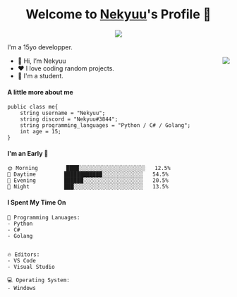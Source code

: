 <p align="center">
  <h1 align="center">Welcome to <a href="https://github.com/Nekyuuu">Nekyuu</a>'s Profile 👋</h1>
</p>
<p align="center">
  <a align="center" href="https://github.com/DenverCoder1/readme-typing-svg"><img src="https://readme-typing-svg.herokuapp.com?&font=IBM+Plex+Sans&color=F72EE2&size=25&lines=Welcome+to+my+GitHub+Profile!;" /></a>
</p>
<p>I'm a 15yo developper.</p>
<img align="right" src="https://media.giphy.com/media/M9gbBd9nbDrOTu1Mqx/giphy.gif">
<ul>
  <li>👋 Hi, I’m Nekyuu</li>
  <li>❤️ I love coding random projects.</li>
  <li>💼 I'm a student.</li>
</ul>

#### A little more about me
```golang
public class me{
    string username = "Nekyuu";
    string discord = "Nekyuu#3844";
    string programming_languages = "Python / C# / Golang";
    int age = 15;
}
```

#### I'm an Early 🐤
```text
🌞 Morning         ████░░░░░░░░░░░░░░░░░░░░░   12.5% 
🌆 Daytime         ████████████░░░░░░░░░░░░░   54.5% 
🌃 Evening         ██████░░░░░░░░░░░░░░░░░░░   20.5% 
🌙 Night           ███░░░░░░░░░░░░░░░░░░░░░░   13.5%
```

#### I Spent My Time On
```text
💬 Programming Lanuages:
- Python
- C#
- Golang


🔥 Editors:
- VS Code
- Visual Studio

💻 Operating System:
- Windows
```

